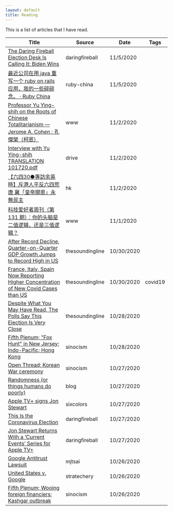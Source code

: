 ```yaml
---
layout: default
title: Reading
---
```


This is a list of articles that I have read.

<table class="table table-sm">
  <thead>
    <tr>
      <th scope="col">Title</th>
      <th scope="col">Source</th>
      <th scope="col">Date</th>
      <th scope="col">Tags</th>
    </tr>
  </thead>
  <tbody>
    <tr>
      <td><a href="https://daringfireball.net/linked/2020/11/04/df-election-desk-biden-wins">The Daring Fireball Election Desk Is Calling It: Biden Wins</a></td>
      <td>daringfireball</td>
      <td>11/5/2020</td>
      <td></td>
    </tr>
    <tr>
      <td><a href="https://ruby-china.org/topics/40526">最近公司在用 java 重写一个 ruby on rails 应用，我的一些碎碎念。 · Ruby China</a></td>
      <td>ruby-china</td>
      <td>11/5/2020</td>
      <td></td>
    </tr>
    <tr>
      <td><a href="http://www.jeromecohen.net/jerrys-blog/2020/10/24/professor-yu-ying-shih-on-the-roots-of-chinese-totalitarianism">Professor Yu Ying-shih on the Roots of Chinese Totalitarianism — Jerome A. Cohen : 孔傑榮（柯恩）</a></td>
      <td>www</td>
      <td>11/2/2020</td>
      <td></td>
    </tr>
    <tr>
      <td><a href="https://drive.google.com/file/d/15UgW_94irZazs3gjFEhDMi6Z13sP7WB-/view">Interview with Yu Ying-shih TRANSLATION 101720.pdf</a></td>
      <td>drive</td>
      <td>11/2/2020</td>
      <td></td>
    </tr>
    <tr>
      <td><a href="https://hk.appledaily.com/china/20190504/V2MVW4JMBNJQXSSUJP6ZP5UZSA/">【六四30●專訪余英時】斥港人平反六四荒唐 冀「皇帝開恩」永無民主</a></td>
      <td>hk</td>
      <td>11/2/2020</td>
      <td></td>
    </tr>
    <tr>
      <td><a href="http://www.ruanyifeng.com/blog/2020/10/weekly-issue-131.html">科技爱好者周刊（第 131 期）：你的头脑是二值逻辑，还是三值逻辑？</a></td>
      <td>www</td>
      <td>11/1/2020</td>
      <td></td>
    </tr>
    <tr>
      <td><a href="https://thesoundingline.com/after-record-decline-quarter-on-quarter-gdp-growth-jumps-to-record-high-in-us/">After Record Decline, Quarter-on-Quarter GDP Growth Jumps to Record High in US</a></td>
      <td>thesoundingline</td>
      <td>10/30/2020</td>
      <td></td>
    </tr>
    <tr>
      <td><a href="https://thesoundingline.com/france-italy-spain-now-reporting-higher-concentration-of-new-covid-cases-than-us/">France, Italy, Spain Now Reporting Higher Concentration of New Covid Cases than US</a></td>
      <td>thesoundingline</td>
      <td>10/30/2020</td>
      <td>covid19</td>
    </tr>
    <tr>
      <td><a href="https://thesoundingline.com/despite-what-you-may-have-read-the-polls-say-this-election-is-very-close/">Despite What You May Have Read, The Polls Say This Election Is Very Close</a></td>
      <td>thesoundingline</td>
      <td>10/28/2020</td>
      <td></td>
    </tr>
    <tr>
      <td><a href="https://sinocism.com/p/fifth-plenum-fox-hunt-in-new-jersey">Fifth Plenum; "Fox Hunt" in New Jersey; Indo-Pacific; Hong Kong</a></td>
      <td>sinocism</td>
      <td>10/28/2020</td>
      <td></td>
    </tr>
    <tr>
      <td><a href="https://sinocism.com/p/open-thread-korean-war-ceremony/comments">Open Thread; Korean War ceremony</a></td>
      <td>sinocism</td>
      <td>10/27/2020</td>
      <td></td>
    </tr>
    <tr>
      <td><a href="https://blog.1password.com/randomness-or-things-humans-do-poorly/">Randomness (or things humans do poorly)</a></td>
      <td>blog</td>
      <td>10/27/2020</td>
      <td></td>
    </tr>
    <tr>
      <td><a href="https://sixcolors.com/link/2020/10/apple-tv-signs-jon-stewart/">Apple TV+ signs Jon Stewart</a></td>
      <td>sixcolors</td>
      <td>10/27/2020</td>
      <td></td>
    </tr>
    <tr>
      <td><a href="https://daringfireball.net/linked/2020/10/28/the-coronavirus-election">This Is the Coronavirus Election</a></td>
      <td>daringfireball</td>
      <td>10/27/2020</td>
      <td></td>
    </tr>
    <tr>
      <td><a href="https://daringfireball.net/linked/2020/10/28/stewart-apple-tv-plus">Jon Stewart Returns With a ‘Current Events’ Series for Apple TV+</a></td>
      <td>daringfireball</td>
      <td>10/27/2020</td>
      <td></td>
    </tr>
    <tr>
      <td><a href="https://mjtsai.com/blog/2020/10/23/google-antitrust-lawsuit/">Google Antitrust Lawsuit</a></td>
      <td>mjtsai</td>
      <td>10/26/2020</td>
      <td></td>
    </tr>
    <tr>
      <td><a href="https://stratechery.com/2020/united-states-v-google/">United States v. Google</a></td>
      <td>stratechery</td>
      <td>10/26/2020</td>
      <td></td>
    </tr>
    <tr>
      <td><a href="https://sinocism.com/p/fifth-plenum-wooing-foreign-financiers">Fifth Plenum; Wooing foreign financiers; Kashgar outbreak</a></td>
      <td>sinocism</td>
      <td>10/26/2020</td>
      <td></td>
    </tr>
  </tbody>
</table>